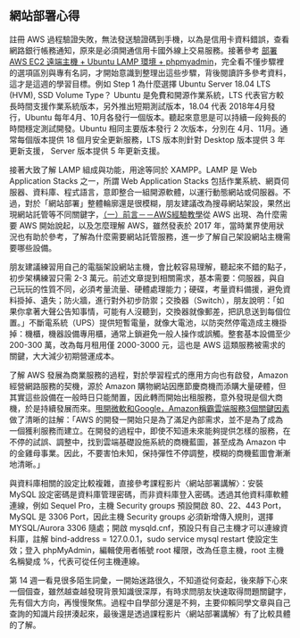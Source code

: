 ## 網站部署心得

註冊 AWS 過程驗證失敗，無法發送驗證碼到手機，以為是信用卡資料錯誤，查看網路銀行帳務通知，原來是必須開通信用卡國外線上交易服務。接著參考 [部署 AWS EC2 遠端主機 + Ubuntu LAMP 環境 + phpmyadmin](https://github.com/Lidemy/mentor-program-2nd-yuchun33/issues/15)，完全看不懂步驟裡的選項區別與專有名詞，才開始意識到整理出這些步驟，背後閱讀許多參考資料，這才是這週的學習目標。例如 Step 1 為什麼選擇 Ubuntu Server 18.04 LTS (HVM), SSD Volume Type？ Ubuntu 是免費和開源作業系統，LTS 代表官方較長時間支援作業系統版本，另外推出短期測試版本，18.04 代表 2018年4月發行，Ubuntu 每年4月、10月各發行一個版本。聽起來意思是可以持續一段夠長的時間穩定測試開發。Ubuntu 相同主要版本發行 2 次版本，分別在 4月、11月。通常每個版本提供 18 個月安全更新服務，LTS 版本則針對 Desktop 版本提供 3 年更新支援， Server 版本提供 5 年更新支援。

接著大致了解 LAMP 組成與功能，用途等同於 XAMPP。LAMP 是 Web Application Stacks 之一，所謂 Web Application Stacks 包括作業系統、網頁伺服器、資料庫、程式語言，意即整合一組開源軟體，以運行動態網站或伺服器。不過，對於「網站部署」整體輪廓還是很模糊，朋友建議改為搜尋網站架設，果然出現網站託管等不同關鍵字，[（一）前言－－AWS經驗教學](https://akuma1.pixnet.net/blog/post/291578440-（一）前言－－aws經驗教學)從 AWS 出現、為什麼需要 AWS 開始說起，以及怎麼理解 AWS，雖然發表於 2017 年，當時業界使用狀況也有助於參考，了解為什麼需要網站託管服務，進一步了解自己架設網站主機需要哪些設備。

朋友建議練習用自己的電腦架設網站主機，會比較容易理解，聽起來不錯的點子，初步架構練習只需 2-3 萬元。前述文章提到相關需求，基本需要：伺服器，與自己玩玩的性質不同，必須考量流量、硬體處理能力；硬碟，考量資料備援，避免資料掛掉、遺失；防火牆，進行對外初步防禦；交換器（Switch），朋友說明：「如果你拿著大聲公告知事情，可能有人沒聽到，交換器就像郵差，把訊息送到每個位置。」不斷電系統（UPS）提供短暫電量，就像大電池，以防突然停電造成主機掛掉：機櫃，機器設備專用櫃，通常上鎖避免一般人操作或誤觸。整套基本設備至少 200-300 萬，改為每月租用僅 2000-3000 元，這也是 AWS 這類服務被需求的關鍵，大大減少初期營運成本。

了解 AWS 發展為商業服務的過程，對於學習程式的應用方向也有啟發，Amazon 經營網路服務的契機，源於 Amazon 購物網站因應節慶商機而添購大量硬體，但其實這些設備在一般時日只能閒置，因此轉而開始出租服務，意外發現是個大商機，於是持續發展而來。[甩開微軟和Google，Amazon稱霸雲端服務3個關鍵因素](https://startuplatte.com/2017/01/05/3-reasons-why-amazon-aws-crush-google-and-microsoft-cloud-service/)做了清晰的註解：「AWS 的開發一開始只是為了滿足內部需求，並不是為了成為一個獲利服務而建立。在開發的過程中，即使不知道未來能夠提供怎樣的服務，在不停的試誤、調整中，找到雲端基礎設施系統的商機藍圖，甚至成為 Amazon 中的金雞母事業。因此，不要害怕未知，保持彈性不停調整，模糊的商機藍圖會漸漸地清晰。」

與資料庫相關的設定比較複雜，直接參考課程影片〈網站部署講解〉：安裝 MySQL 設定密碼是資料庫管理密碼，而非資料庫登入密碼。透過其他資料庫軟體連線，例如 Sequel Pro，主機 Security groups 預設開啟 80、22、443 Port，MySQL 是 3306 Port，因此主機 Security groups 必須新增傳入規則，選擇 MYSQL/Aurora 3306 隨處；開啟 mysqld.cnf，預設只有自己主機才可以連線資料庫，註解 bind-address = 127.0.0.1，sudo service mysql restart 使設定生效；登入 phpMyAdmin，編輯使用者帳號 root 權限，改為任意主機，root 主機名稱變成 %，代表可從任何主機連線。

第 14 週一看見很多陌生詞彙，一開始迷路很久，不知道從何查起，後來靜下心來一個個查，雖然越查越發現背景知識很深厚，有時求問朋友快速取得問題關鍵字，先有個大方向，再慢慢聚焦。過程中自學部分還是不夠，主要仰賴同學文章與自己查詢的知識片段拼湊起來，最後還是透過課程影片〈網站部署講解〉有了比較具體的了解。